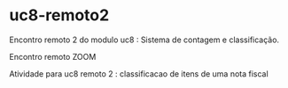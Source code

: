 # uc8-remoto2
Encontro remoto 2 do modulo uc8 : Sistema de contagem e classificação.

Encontro remoto ZOOM

Atividade para uc8 remoto 2 : classificacao de itens de uma nota fiscal
